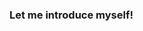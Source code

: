 ### Let me introduce myself!

<!--
**winterjihwan/winterjihwan** is a ✨ _special_ ✨ repository because its `README.md` (this file) appears on your GitHub profile.

- 🔭 I’m currently in Blockchain Valley at Korea University
- 🌱 I’m currently learning blockchain development, focused on NFTS and DEFI.
- 🤔 I’m looking for help with my growth of skill sets in the blockchain industry.
- 📫 E-mail me on: angeljihwan@gmail.com
